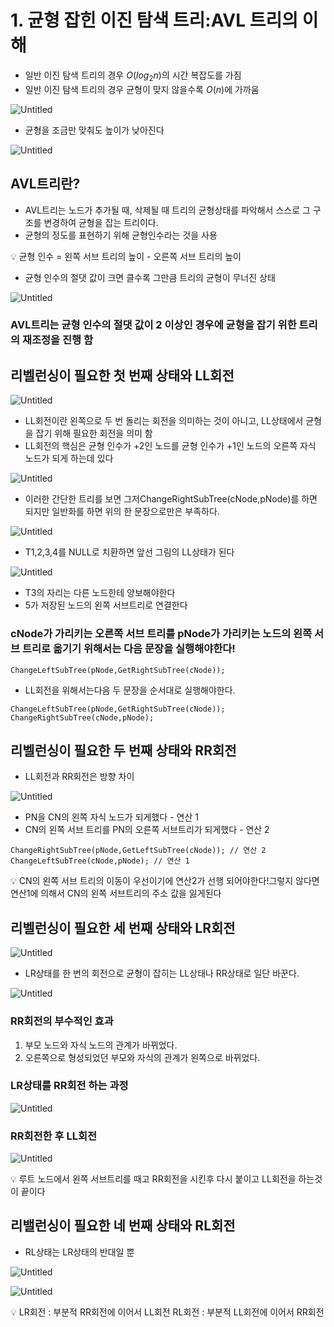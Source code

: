 # 1. 균형 잡힌 이진 탐색 트리:AVL 트리의 이해

- 일반 이진 탐색 트리의 경우 $O(log_2n)$의 시간 복잡도를 가짐
- 일반 이진 탐색 트리의 경우 균형이 맞지 않을수록 $O(n)$에 가까움

![Untitled](https://s3-us-west-2.amazonaws.com/secure.notion-static.com/31bf0e01-d872-4114-a1b6-668eeb84b393/Untitled.png)

- 균형을 조금만 맞춰도 높이가 낮아진다

![Untitled](https://s3-us-west-2.amazonaws.com/secure.notion-static.com/4ba24bcd-76a1-4e5a-9b9e-f0e43063e1bf/Untitled.png)

## AVL트리란?

- AVL트리는 노드가 추가될 때, 삭제될 때 트리의 균형상태를 파악해서 스스로 그 구조를 변경하여 균형을 잡는 트리이다.
- 균형의 정도를 표현하기 위해 균형인수라는 것을 사용

<aside>
💡 균형 인수 = 왼쪽 서브 트리의 높이 - 오른쪽 서브 트리의 높이

</aside>

- 균형 인수의 절댓 값이 크면 클수록 그만큼 트리의 균형이 무너진 상태

![Untitled](https://s3-us-west-2.amazonaws.com/secure.notion-static.com/f7b60407-347b-4fba-b5ac-0a90fdcc03de/Untitled.png)

### AVL트리는 균형 인수의 절댓 값이 2 이상인 경우에 균형을 잡기 위한 트리의 재조정을 진행 함

## 리벨런싱이 필요한 첫 번째 상태와 LL회전

![Untitled](https://s3-us-west-2.amazonaws.com/secure.notion-static.com/991f0c96-73b7-485d-8a7f-c3f1f9263aa5/Untitled.png)

- LL회전이란 왼쪽으로 두 번 돌리는 회전을 의미하는 것이 아니고, LL상태에서 균형을 잡기 위해 필요한 회전을 의미 함
- LL회전의 핵심은 균형 인수가 +2인 노드를 균형 인수가 +1인 노드의 오른쪽 자식 노드가 되게 하는데 있다

![Untitled](https://s3-us-west-2.amazonaws.com/secure.notion-static.com/f369d6e0-785b-417d-8b1b-d9d51d734a3b/Untitled.png)

- 이러한 간단한 트리를 보면 그저ChangeRightSubTree(cNode,pNode)를 하면 되지만 일반화를 하면 위의 한 문장으로만은 부족하다.

![Untitled](https://s3-us-west-2.amazonaws.com/secure.notion-static.com/2202da67-0dd9-47c3-9b65-e0e863640b0a/Untitled.png)

- T1,2,3,4를 NULL로 치환하면 앞선 그림의 LL상태가 된다

![Untitled](https://s3-us-west-2.amazonaws.com/secure.notion-static.com/a11a0918-8f83-42ba-bb1d-e822a2fb36ab/Untitled.png)

- T3의 자리는 다른 노드한테 양보해야한다
- 5가 저장된 노드의 왼쪽 서브트리로 연결한다

### cNode가 가리키는 오른쪽 서브 트리를 pNode가 가리키는 노드의 왼쪽 서브 트리로 옮기기 위해서는 다음 문장을 실행해야한다!

```
ChangeLeftSubTree(pNode,GetRightSubTree(cNode));
```

- LL회전을 위해서는다음 두 문장을 순서대로 실행해야한다.

```
ChangeLeftSubTree(pNode,GetRightSubTree(cNode));
ChangeRightSubTree(cNode,pNode);
```

## 리벨런싱이 필요한 두 번째 상태와 RR회전

- LL회전과 RR회전은 방향 차이

![Untitled](https://s3-us-west-2.amazonaws.com/secure.notion-static.com/575c22bd-deb5-493b-8924-0e405cfea825/Untitled.png)

- PN을 CN의 왼쪽 자식 노드가 되게했다 - 연산 1
- CN의 왼쪽 서브 트리를 PN의 오른쪽 서브트리가 되게했다 - 연산 2

```
ChangeRightSubTree(pNode,GetLeftSubTree(cNode)); // 연산 2
ChangeLeftSubTree(cNode,pNode); // 연산 1
```

<aside>
💡 CN의 왼쪽 서브 트리의 이동이 우선이기에 연산2가 선행 되어야한다!그렇지 않다면 연산1에 의해서 CN의 왼쪽 서브트리의 주소 값을 잃게된다

</aside>

## 리벨런싱이 필요한 세 번째 상태와 LR회전

![Untitled](https://s3-us-west-2.amazonaws.com/secure.notion-static.com/e7bd65c3-3304-4747-8703-e7fdcbb804e7/Untitled.png)

- LR상태를 한 번의 회전으로 균형이 잡히는 LL상태나 RR상태로 일단 바꾼다.

![Untitled](https://s3-us-west-2.amazonaws.com/secure.notion-static.com/156050b1-e108-4e9f-8907-875d4841a4c7/Untitled.png)

### RR회전의 부수적인 효과

1. 부모 노드와 자식 노드의 관계가 바뀌었다.
2. 오른쪽으로 형성되었던 부모와 자식의 관계가 왼쪽으로 바뀌었다.

### LR상태를 RR회전 하는 과정

![Untitled](https://s3-us-west-2.amazonaws.com/secure.notion-static.com/ddae258c-fbd8-4984-8257-a4b24c8f3aa1/Untitled.png)

### RR회전한 후 LL회전

![Untitled](https://s3-us-west-2.amazonaws.com/secure.notion-static.com/cf2a365b-c98d-4629-aeeb-2e44831cb9d6/Untitled.png)

<aside>
💡 루트 노드에서 왼쪽 서브트리를 때고 RR회전을 시킨후 다시 붙이고 LL회전을 하는것이 끝이다

</aside>

## 리밸런싱이 필요한 네 번째 상태와 RL회전

- RL상태는 LR상태의 반대일 뿐

![Untitled](https://s3-us-west-2.amazonaws.com/secure.notion-static.com/61026340-abe5-465f-b0f3-a006e0a39095/Untitled.png)

![Untitled](https://s3-us-west-2.amazonaws.com/secure.notion-static.com/e4322f69-0d16-4f29-9107-f1cd228d5a1a/Untitled.png)

<aside>
💡 LR회전 : 부분적 RR회전에 이어서 LL회전
RL회전 : 부분적 LL회전에 이어서 RR회전

</aside>
